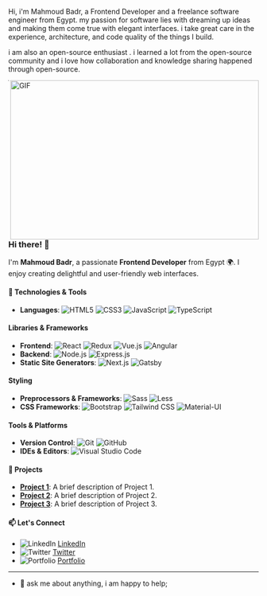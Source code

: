 Hi, i'm Mahmoud Badr, a Frontend Developer and a freelance software engineer from Egypt. my passion for software lies with dreaming up ideas and making them come true with elegant interfaces. i take great care in the experience, architecture, and code quality of the things I build.

i am also an open-source enthusiast . i learned a lot from the open-source community and i love how collaboration and knowledge sharing happened through open-source.

  <img align="right" alt="GIF" src="https://github.com/abhisheknaiidu/abhisheknaiidu/blob/master/code.gif?raw=true" width="500" height="320" />


---

### Hi there! 👋

I'm **Mahmoud Badr**, a passionate **Frontend Developer** from Egypt 🌍. I enjoy creating delightful and user-friendly web interfaces.

#### 🔧 Technologies & Tools
- **Languages**: ![HTML5](https://img.icons8.com/color/40/000000/html-5.png) ![CSS3](https://img.icons8.com/color/40/000000/css3.png) ![JavaScript](https://img.icons8.com/color/40/000000/javascript.png) ![TypeScript](https://img.icons8.com/color/40/000000/typescript.png)

#### Libraries & Frameworks
- **Frontend**: ![React](https://img.icons8.com/color/40/000000/react-native.png) ![Redux](https://img.icons8.com/color/40/000000/redux.png) ![Vue.js](https://img.icons8.com/color/40/000000/vue-js.png) ![Angular](https://img.icons8.com/color/40/000000/angularjs.png)
- **Backend**: ![Node.js](https://img.icons8.com/color/40/000000/nodejs.png) ![Express.js](https://img.icons8.com/color/40/000000/express.png)
- **Static Site Generators**: ![Next.js](https://img.icons8.com/color/40/000000/nextjs.png) ![Gatsby](https://img.icons8.com/color/40/000000/gatsby.png)

#### Styling
- **Preprocessors & Frameworks**: ![Sass](https://img.icons8.com/color/40/000000/sass.png) ![Less](https://img.icons8.com/color/40/000000/less.png)
- **CSS Frameworks**: ![Bootstrap](https://img.icons8.com/color/40/000000/bootstrap.png) ![Tailwind CSS](https://img.icons8.com/color/40/000000/tailwind-css.png) ![Material-UI](https://img.icons8.com/color/40/000000/material-ui.png)

#### Tools & Platforms
- **Version Control**: ![Git](https://img.icons8.com/color/40/000000/git.png) ![GitHub](https://img.icons8.com/material-outlined/40/000000/github.png)
- **IDEs & Editors**: ![Visual Studio Code](https://img.icons8.com/color/40/000000/visual-studio-code-2019.png)

#### 🚀 Projects
- [**Project 1**](#): A brief description of Project 1.
- [**Project 2**](#): A brief description of Project 2.
- [**Project 3**](#): A brief description of Project 3.

#### 📫 Let's Connect
- ![LinkedIn](https://img.icons8.com/color/40/000000/linkedin.png) [LinkedIn](https://www.linkedin.com/in/yourprofile)
- ![Twitter](https://img.icons8.com/color/40/000000/twitter.png) [Twitter](https://twitter.com/yourprofile)
- ![Portfolio](https://img.icons8.com/external-flatart-icons-lineal-color-flatarticons/40/000000/external-portfolio-digital-marketing-flatart-icons-lineal-color-flatarticons.png) [Portfolio](https://yourportfolio.com)

---


- 💬 ask me about anything, i am happy to help;






